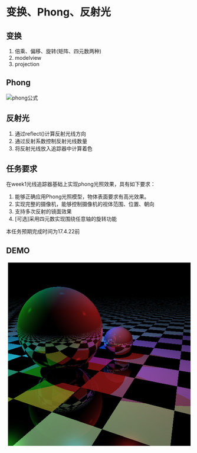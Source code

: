 # 变换、Phong、反射光

## 变换
1. 倍乘、偏移、旋转(矩阵、四元数两种)
2. modelview
3. projection

## Phong

![phong公式](https://imgsa.baidu.com/baike/c0%3Dbaike60%2C5%2C5%2C60%2C20/sign=efb5a91f550fd9f9b41a5d3b4444bf4f/94cad1c8a786c9177b73d45acd3d70cf3bc75764.jpg)

## 反射光

1. 通过reflect()计算反射光线方向
2. 通过反射系数控制反射光线数量
2. 将反射光线放入追踪器中计算着色

## 任务要求

在week1光线追踪器基础上实现phong光照效果，具有如下要求：

1. 能够正确应用Phong光照模型，物体表面要求有高光效果。
2. 实现完整的摄像机，能够控制摄像机的视体范围、位置、朝向
3. 支持多次反射的镜面效果
4. [可选]采用四元数实现围绕任意轴的旋转功能

本任务预期完成时间为17.4.22前

## DEMO

![week2demo](./week2.png)
